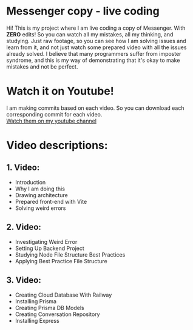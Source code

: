 # Messenger copy - live coding

Hi! This is my project where I am live coding a copy of Messenger. With **ZERO** edits! So you can watch all my mistakes, all my thinking, and studying. Just raw footage, so you can see how I am solving issues and learn from it, and not just watch some prepared video with all the issues already solved. I believe that many programmers suffer from imposter syndrome, and this is my way of demonstrating that it's okay to make mistakes and not be perfect.

# Watch it on Youtube!

I am making commits based on each video. So you can download each corresponding commit for each video.\
[Watch them on my youtube channel](https://www.youtube.com/@tech_filip)

# Video descriptions:

## 1. Video:

- Introduction
- Why I am doing this
- Drawing architecture
- Prepared front-end with Vite
- Solving weird errors

## 2. Video:

- Investigating Weird Error
- Setting Up Backend Project
- Studying Node File Structure Best Practices
- Applying Best Practice File Structure

## 3. Video:

- Creating Cloud Database With Railway
- Installing Prisma
- Creating Prisma DB Models
- Creating Conversation Repository
- Installing Express
